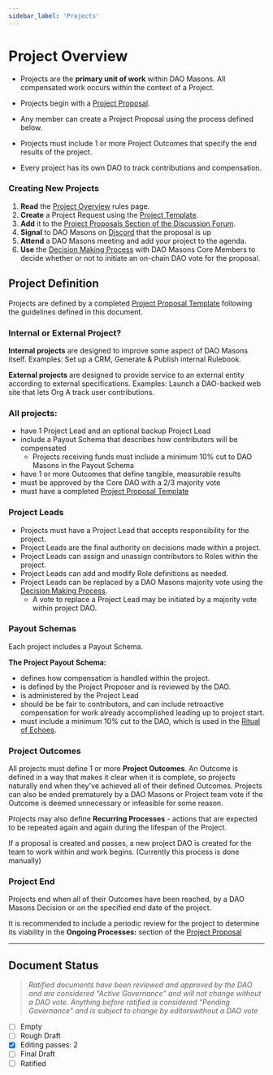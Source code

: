```yaml
---
sidebar_label: 'Projects'
---
```


# Project Overview

* Projects are the **primary unit of work** within DAO Masons. All compensated work occurs within the context of a Project.

* Projects begin with a [Project Proposal](../Templates/project-proposal).

* Any member can create a Project Proposal using the process defined below.

* Projects must include 1 or more Project Outcomes that specify the end results of the project.

* Every project has its own DAO to track contributions and compensation.

### Creating New Projects

1. **Read** the [Project Overview](../Rules/projects) rules page.
1. **Create** a Project Request using the [Project Template](/Templates/project-proposal).
1. **Add** it to the [Project Proposals Section of the Discussion Forum](https://commonwealth.im/dao-masons/discussions/Project%20Proposals).
1. **Signal** to DAO Masons on [Discord](https://discord.com/invite/FydbKxFnyU) that the proposal is up
1. **Attend** a DAO Masons meeting and add your project to the agenda. 
1. **Use** the [Decision Making Process](/Rules/decision-making) with DAO Masons Core Members to decide whether or not to initiate an on-chain DAO vote for the proposal.


## Project Definition

Projects are defined by a completed [Project Proposal Template](../Templates/project-proposal) following the guidelines defined in this document.

### Internal or External Project?

**Internal projects** are designed to improve some aspect of DAO Masons itself. Examples: Set up a CRM, Generate & Publish internal Rulebook.

**External projects** are designed to provide service to an external entity according to external specifications. Examples: Launch a DAO-backed web site that lets Org A track user contributions.


### All projects:

- have 1 Project Lead and an optional backup Project Lead
- include a Payout Schema that describes how contributors will be compensated
    - Projects receiving funds must include a minimum 10% cut to DAO Masons in the Payout Schema
- have 1 or more Outcomes that define tangible, measurable results
- must be approved by the Core DAO with a 2/3 majority vote
- must have a completed [Project Proposal Template](../Templates/project-proposal)

### Project Leads

* Projects must have a Project Lead that accepts responsibility for the project.
* Project Leads are the final authority on decisions made within a project. 
* Project Leads can assign and unassign contributors to Roles within the project. 
* Project Leads can add and modify Role definitions as needed. 
* Project Leads can be replaced by a DAO Masons majority vote using the [Decision Making Process](/Rules/decision-making).
    * A vote to replace a Project Lead may be initiated by a majority vote within project DAO.


### Payout Schemas

Each project includes a Payout Schema. 

**The Project Payout Schema:** 

* defines how compensation is handled within the project. 
* is defined by the Project Proposer and is reviewed by the DAO.
* is administered by the Project Lead 
* should be be fair to contributors, and can include retroactive compensation for work already accomplished leading up to project start.
* must include a minimum 10% cut to the DAO, which is used in the [Ritual of Echoes](/Rituals/ritual-of-echoes).


### Project Outcomes

All projects must define 1 or more **Project Outcomes**. An Outcome is defined in a way that makes it clear when it is complete, so projects naturally end when they've achieved all of their defined Outcomes. Projects can also be ended prematurely by a DAO Masons or Project team vote if the Outcome is deemed unnecessary or infeasible for some reason.

Projects may also define **Recurring Processes** - actions that are expected to be repeated again and again during the lifespan of the Project.


If a proposal is created and passes, a new project DAO is created for the team to work within and work begins. (Currently this process is done manually)

### Project End

Projects end when all of their Outcomes have been reached, by a DAO Masons Decision or on the specified end date of the project. 

It is recommended to include a periodic review for the project to determine its viability in the **Ongoing Processes:** section of the [Project Proposal](/Templates/project-proposal)

--- 

## Document Status
> *Ratified documents have been reviewed and approved by the DAO and are considered "Active Governance" and will not change without a DAO vote. Anything before ratified is considered "Pending Governance" and is subject to change by editorswithout a DAO vote*

- [ ] Empty
- [ ] Rough Draft
- [x] Editing passes: 2
- [ ] Final Draft
- [ ] Ratified